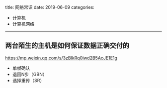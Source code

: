 title: 网络常识
date: 2019-06-09
categories:
- 计算机
- 计算机网络



---

## 两台陌生的主机是如何保证数据正确交付的

https://mp.weixin.qq.com/s/3zBIkRq0iwd2B5AcJE1E1g

- 单帧确认
- 退回N步（GBN）
- 选择重传（SR）
